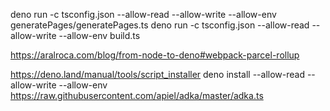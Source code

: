 deno run -c tsconfig.json --allow-read --allow-write --allow-env generatePages/generatePages.ts
deno run -c tsconfig.json --allow-read --allow-write --allow-env build.ts

https://aralroca.com/blog/from-node-to-deno#webpack-parcel-rollup

https://deno.land/manual/tools/script_installer
deno install --allow-read --allow-write --allow-env https://raw.githubusercontent.com/apiel/adka/master/adka.ts
